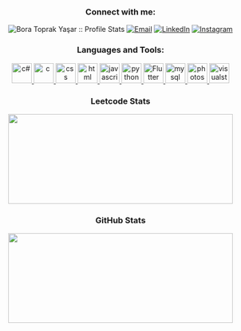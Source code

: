 <h3 align="center">Connect with me:</h3>

<p align="center">
<img src="https://komarev.com/ghpvc/?username=ForgedChemist&color=green" alt="Bora Toprak Yaşar :: Profile Stats"></a>
<a href="mailto:boratoprakyasar@gmail.com"><img alt="Email" src="https://img.shields.io/badge/Email-boratoprakyasar@gmail.com-blue?style=flat&logo=gmail"></a>
<a href="https://www.linkedin.com/in/bora-toprak-yaşar-a551a9256/" target="_blank"><img alt="LinkedIn" src="https://img.shields.io/badge/LinkedIn-@BoraToprakYasar-blue?style=flat&logo=linkedin"></a>
<a href="https://www.instagram.com/boraayasar/"><img alt="Instagram" src="https://img.shields.io/badge/Instagram-boraayasar-black?style=flat-square&logo=instagram"></a>
</p>

<h3 align="center">Languages and Tools:</h3>
<p align="center">
<a href="https://www.w3schools.com/cpp/default.asp" target="_blank"> <img src="https://cdn.worldvectorlogo.com/logos/c.svg" alt="c#" width="40" height="40"/> </a> 
<a href="https://www.w3schools.com/c/index.php" target="_blank"> <img src="https://cdn.worldvectorlogo.com/logos/c-1.svg" alt="c" width="40" height="40"/> </a> 
<a href="https://www.w3schools.com/css" target="_blank"> <img src="https://cdn.worldvectorlogo.com/logos/css-3.svg" alt="css" width="40" height="40"/> </a> 
<a href="https://www.w3schools.com/html/" target="_blank"> <img src="https://cdn.worldvectorlogo.com/logos/html-1.svg" alt="html" width="40" height="40"/> </a> 
<a href="https://www.javascript.com/" target="_blank"> <img src="https://cdn.worldvectorlogo.com/logos/javascript-1.svg" alt="javascript" width="40" height="40"/> 
<a href="https://www.python.org/" target="_blank"> <img src="https://cdn.worldvectorlogo.com/logos/python-5.svg" alt ="python" width="40" height="40"/>
<a href="https://flutter.dev/" target="_blank"> <img src="https://cdn.worldvectorlogo.com/logos/flutter.svg" alt="Flutter" width="40" height="40">
</a> 
<a href="https://www.mysql.com/" target="_blank"> <img src="https://cdn.worldvectorlogo.com/logos/mysql-6.svg" alt="mysql" width="40" height="40"/> </a> <a href="https://www.adobe.com/tr/products/photoshop.html?skwcid=AL!3085!3!340872550298!e!!g!!photoshop&mv=search&sdid=LZ32SYVR&ef_id=CjwKCAiAvaGRBhBlEiwAiY-yMHCejlh4kcvGyRaqwmYgwmyqWYGyGODR9EsBJ2fV6kRhO7a4nJwwwxoC0B0QAvD_BwE:G:s&s_kwcid=AL!3085!3!340872550298!e!!g!!photoshop!1448694214!55308397806&gclid=CjwKCAiAvaGRBhBlEiwAiY-yMHCejlh4kcvGyRaqwmYgwmyqWYGyGODR9EsBJ2fV6kRhO7a4nJwwwxoC0B0QAvD_BwE" target="_blank"> <img src="https://cdn.worldvectorlogo.com/logos/photoshop-cc-4.svg" alt="photoshop" width="40" height="40"/> 
</a> 
<a href="https://code.visualstudio.com/" target="_blank"> <img src="https://cdn.worldvectorlogo.com/logos/visual-studio-code-1.svg" alt="visualstudio" width="40" height="40"/> 
</a> 
  
<h3 align="center">Leetcode Stats</h3>
<p align="center">
  <img src="https://leetcard.jacoblin.cool/Forged?theme=dark&font=Abel" width="450" height="180">
</p>


<h3 align="center">GitHub Stats</h3>
<p align="center">
  <img src="https://github-readme-stats.vercel.app/api?username=ForgedChemist&show_icons=true&theme=dark" width="450" height="180">
</p>
